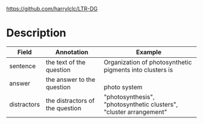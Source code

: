 https://github.com/harrylclc/LTR-DG

# Description
| Field       | Annotation                      | Example                                                                  |
| ----------- | ------------------------------- | ------------------------------------------------------------------------ |
| sentence    | the text of the question        | Organization of photosynthetic pigments into clusters is<br>             |
| answer      | the answer to the question      | <br>photo system<br>                                                     |
| distractors | the distractors of the question | "photosynthesis",<br>"photosynthetic clusters",<br>"cluster arrangement" |